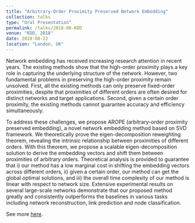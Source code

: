 ```yaml
---
title: "Arbitrary-Order Proximity Preserved Network Embedding"
collection: talks
type: "Oral Presentation"
permalink: /talks/2018-08-KDD
venue: "KDD, 2018"
date: 2018-08-22
location: "London, UK"
---
```

Network embedding has received increasing research attention in
recent years. The existing methods show that the high-order proximity
plays a key role in capturing the underlying structure of the
network. However, two fundamental problems in preserving the
high-order proximity remain unsolved. First, all the existing methods
can only preserve fixed-order proximities, despite that proximities
of different orders are often desired for distinct networks
and target applications. Second, given a certain order proximity,
the existing methods cannot guarantee accuracy and efficiency
simultaneously. 

To address these challenges, we propose AROPE
(arbitrary-order proximity preserved embedding), a novel network
embedding method based on SVD framework. We theoretically
prove the eigen-decomposition reweighting theorem, revealing the
intrinsic relationship between proximities of different orders. With
this theorem, we propose a scalable eigen-decomposition solution
to derive the embedding vectors and shift them between proximities
of arbitrary orders. Theoretical analysis is provided to guarantee
that i) our method has a low marginal cost in shifting the embedding
vectors across different orders, ii) given a certain order, our
method can get the global optimal solutions, and iii) the overall
time complexity of our method is linear with respect to network
size. Extensive experimental results on several large-scale networks
demonstrate that our proposed method greatly and consistently
outperforms the baselines in various tasks including network reconstruction,
link prediction and node classification.

See more [here](https://zw-zhang.github.io/publication/2018-08-Arbitrary-Order-Proximity-Preserved-Network-Embedding).